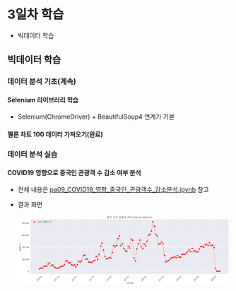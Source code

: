# 3일차 학습
- 빅데이터 학습

## 빅데이터 학습

### 데이터 분석 기초(계속)

#### Selenium 라이브러리 학습
- Selenium(ChromeDriver) + BeautifulSoup4 연계가 기본

#### 멜론 차트 100 데이터 가져오기(완료)

### 데이터 분석 실습

#### COVID19 영향으로 중국인 관광객 수 감소 여부 분석
- 전체 내용은 [pa09_COVID19_영향_중국인_관광객수_감소분석.ipynb](https://github.com/hyanyul/python-analysis-2024/blob/main/day03/pa09_COVID19_%EC%98%81%ED%96%A5_%EC%A4%91%EA%B5%AD%EC%9D%B8_%EA%B4%80%EA%B4%91%EA%B0%9D%EC%88%98_%EA%B0%90%EC%86%8C%EB%B6%84%EC%84%9D.ipynb) 참고
- 결과 화면

    ![중국관광객](https://github.com/hyanyul/python-analysis-2024/blob/main/images/pa05.png?raw=true)